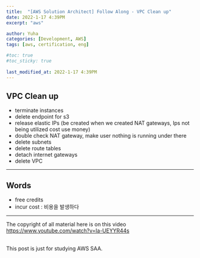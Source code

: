 ```yaml
---
title:  "[AWS Solution Architect] Follow Along - VPC Clean up"
date: 2022-1-17 4:39PM
excerpt: "aws"

author: Yuha
categories: [Development, AWS]
tags: [aws, certification, eng]

#toc: true
#toc_sticky: true
 
last_modified_at: 2022-1-17 4:39PM
---
```


## VPC Clean up
- terminate instances
- delete endpoint for s3
- release elastic IPs (be created when we created NAT gateways, Ips not being utilized cost use money)
- double check NAT gateway, make user nothing is running under there
- delete subnets
- delete route tables
- detach internet gateways
- delete VPC

--- 
## Words
- free credits
- incur cost : 비용을 발생하다
---

The copyright of all material here is on this video
<https://www.youtube.com/watch?v=Ia-UEYYR44s>

<br>
This post is just for studying AWS SAA.